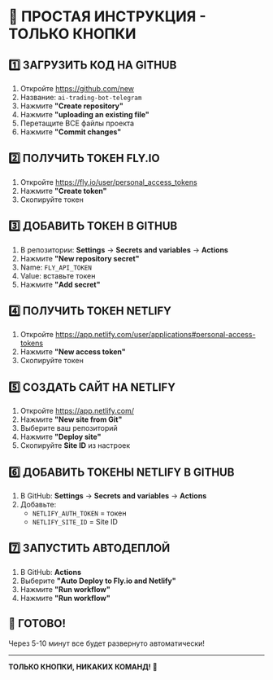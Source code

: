 # 🎯 ПРОСТАЯ ИНСТРУКЦИЯ - ТОЛЬКО КНОПКИ

## 1️⃣ ЗАГРУЗИТЬ КОД НА GITHUB
1. Откройте https://github.com/new
2. Название: `ai-trading-bot-telegram`
3. Нажмите **"Create repository"**
4. Нажмите **"uploading an existing file"**
5. Перетащите ВСЕ файлы проекта
6. Нажмите **"Commit changes"**

## 2️⃣ ПОЛУЧИТЬ ТОКЕН FLY.IO
1. Откройте https://fly.io/user/personal_access_tokens
2. Нажмите **"Create token"**
3. Скопируйте токен

## 3️⃣ ДОБАВИТЬ ТОКЕН В GITHUB
1. В репозитории: **Settings** → **Secrets and variables** → **Actions**
2. Нажмите **"New repository secret"**
3. Name: `FLY_API_TOKEN`
4. Value: вставьте токен
5. Нажмите **"Add secret"**

## 4️⃣ ПОЛУЧИТЬ ТОКЕН NETLIFY
1. Откройте https://app.netlify.com/user/applications#personal-access-tokens
2. Нажмите **"New access token"**
3. Скопируйте токен

## 5️⃣ СОЗДАТЬ САЙТ НА NETLIFY
1. Откройте https://app.netlify.com/
2. Нажмите **"New site from Git"**
3. Выберите ваш репозиторий
4. Нажмите **"Deploy site"**
5. Скопируйте **Site ID** из настроек

## 6️⃣ ДОБАВИТЬ ТОКЕНЫ NETLIFY В GITHUB
1. В GitHub: **Settings** → **Secrets and variables** → **Actions**
2. Добавьте:
   - `NETLIFY_AUTH_TOKEN` = токен
   - `NETLIFY_SITE_ID` = Site ID

## 7️⃣ ЗАПУСТИТЬ АВТОДЕПЛОЙ
1. В GitHub: **Actions**
2. Выберите **"Auto Deploy to Fly.io and Netlify"**
3. Нажмите **"Run workflow"**
4. Нажмите **"Run workflow"**

## 🎉 ГОТОВО!
Через 5-10 минут все будет развернуто автоматически!

---

**ТОЛЬКО КНОПКИ, НИКАКИХ КОМАНД! 🚀**